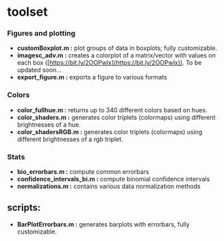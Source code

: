 # toolset

### Figures and plotting

 - **customBoxplot.m :** plot groups of data in boxplots; fully customizable.
 - **imagesc_adv.m :** creates a colorplot of a matrix/vector with values on each box ([https://bit.ly/2OOPwlx](https://bit.ly/2OOPwlx)). To be updated soon...
 - **export_figure.m :** exports a figure to various formats
 
### Colors

 - **color_fullhue.m :** returns up to 340 different colors based on hues.
 - **color_shaders.m :** generates color triplets (colormaps) using different brightnesses of a hue. 
 - **color_shadersRGB.m :** generates color triplets (colormaps) using different brightnesses of a rgb triplet.
 
### Stats 

 - **bio_errorbars.m :** compute common errorbars
 - **confidence_intervals_bi.m :** compute binomial confidence intervals
 - **normalizations.m :** contains various data normalization methods
 
## scripts:
 - **BarPlotErrorbars.m :** generates barplots with errorbars, fully customizable.
